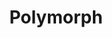 ---
title: "Polymorph"

ability:
  description: |
    Magic can cause creatures and characters to change their shapes &ndash; sometimes against their will, but usually to gain an advantage. Polymorphed creatures retain their own minds but have new physical forms.

    The _polymorph_ spell defines the general polymorph effect.

    Since creatures do not change types, a slaying or bane weapon designed to kill or harm creatures of a specific type affects those creatures even if they are polymorphed. Likewise, a creature polymorphed into the form of a creature of a different type is not subject to slaying and bane effects directed at that type of creature.

    A ranger's favored enemy bonus is based on knowing what the foe is, so if a creature that is a ranger's favored enemy polymorphs into another form, the ranger is denied his bonus.

    A dwarf's bonus for fighting giants is based on shape and size, so he does not gain a bonus against a giant polymorphed into something else, but does gain the bonus against any creature polymorphed into a giant.
---